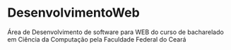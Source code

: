 # DesenvolvimentoWeb
Área de Desenvolvimento de software para WEB do curso de bacharelado em Ciência da Computação pela Faculdade Federal do Ceará
